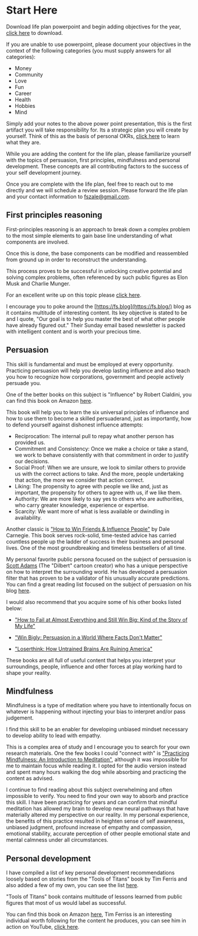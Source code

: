 # Start Here

Download life plan powerpoint and begin adding objectives for the year, [click here](https://github.com/fszale/school-of-titans/tree/main/docs/attachments/year_plan_blank.pptx) to download.

If you are unable to use powerpoint, please document your objectives in the context of the following categories (you must supply answers for all categories):

- Money
- Community
- Love
- Fun
- Career
- Health
- Hobbies
- Mind

Simply add your notes to the above power point presentation, this is the first artifact you will take responsibility for.  Its a strategic plan you will create by yourself.  Think of this as the basis of personal OKRs, [click here](https://www.whatmatters.com/faqs/okr-meaning-definition-example/) to learn what they are.

While you are adding the content for the life plan, please familiarize yourself with the topics of persuasion, first principles, mindfulness and personal development.  These concepts are all contributing factors to the success of your self development journey.

Once you are complete with the life plan, feel free to reach out to me directly and we will schedule a review session. Please forward the life plan and your contact information to <fszale@gmail.com>.

## First principles reasoning
First-principles reasoning is an approach to break down a complex problem to the most simple
elements to gain base line understanding of what components are involved.

Once this is done, the base components can be modified and reassembled from ground up in order to reconstruct the understanding.  

This process proves to be successful in unlocking creative potential and solving complex problems, often referenced by such public figures as Elon Musk and Charlie Munger.

For an excellent write up on this topic please [click here](https://fs.blog/2018/04/first-principles/).

I encourage you to poke around the [https://fs.blog](https://fs.blog/) blog as it contains multitude of interesting content. Its key objective is stated to be and I quote, "Our goal is to help you master the best of what other people have already figured out."  Their Sunday email based newsletter is packed with intelligent content and is worth your precious time.

## Persuasion

This skill is fundamental and must be employed at every opportunity.  Practicing persuasion will help you develop lasting influence and also teach you how to recognize how corporations, government and people actively persuade you.

One of the better books on this subject is "Influence" by Robert Cialdini, you can find this book on Amazon [here](https://www.amazon.com/Influence-Psychology-Persuasion-Robert-Cialdini/dp/006124189X/ref=sr_1_1?crid=34MX54RQGVM32&dchild=1&keywords=influence+the+psychology+of+persuasion+by+robert+cialdini&qid=1618706930&s=books&sprefix=influence+the+p%2Cstripbooks%2C199&sr=1-1).

This book will help you to learn the six universal principles of influence and how to use them to become a skilled persuaderand, just as importantly, how to defend yourself against dishonest influence attempts:

- Reciprocation: The internal pull to repay what another person has provided us.
- Commitment and Consistency: Once we make a choice or take a stand, we work to behave consistently with that commitment in order to justify our decisions.
- Social Proof: When we are unsure, we look to similar others to provide us with the correct actions to take. And the more, people undertaking that action, the more we consider that action correct.
- Liking: The propensity to agree with people we like and, just as important, the propensity for others to agree with us, if we like them.
- Authority: We are more likely to say yes to others who are authorities, who carry greater knowledge, experience or expertise.
- Scarcity: We want more of what is less available or dwindling in availability.

Another classic is ["How to Win Friends & Influence People"](https://www.amazon.com/How-Win-Friends-Influence-People/dp/0671027034) by Dale Carnegie.  This book serves rock-solid, time-tested advice has carried countless people up the ladder of success in their business and personal lives. One of the most groundbreaking and timeless bestsellers of all time.

My personal favorite public persona focused on the subject of persuasion is [Scott Adams](https://www.scottadamssays.com/about/) (The "Dilbert" cartoon creator) who has a unique perspective on how to interpret the surrounding world. He has developed a persuasion filter that has proven to be a validator of his unusually accurate predictions. You can find a great reading list focused on the subject of persuasion on his blog [here](https://www.scottadamssays.com/2018/01/24/persuasion-reading-list-updated-1-18/).  

I would also recommend that you acquire some of his other books listed below:

- ["How to Fail at Almost Everything and Still Win Big: Kind of the Story of My Life"](https://www.amazon.com/How-Fail-Almost-Everything-Still/dp/1591847745)

- ["Win Bigly: Persuasion in a World Where Facts Don't Matter"](https://www.amazon.com/Win-Bigly-Persuasion-World-Matter/dp/0735219710)

- ["Loserthink: How Untrained Brains Are Ruining America"](https://www.amazon.com/Loserthink-Untrained-Brains-Ruining-America/dp/0593083520)

These books are all full of useful content that helps you interpret your surroundings, people, influence and other forces at play working hard to shape your reality.

## Mindfulness

Mindfulness is a type of meditation where you have to intentionally focus on whatever is happening without injecting your bias to interpret and/or pass judgement.

I find this skill to be an enabler for developing unbiased mindset necessary to develop ability to lead with empathy.

This is a complex area of study and I encourage you to search for your own research materials. One the few books I could "connect with" is ["Practicing Mindfulness: An Introduction to Meditation"](https://www.amazon.com/Practicing-Mindfulness-Introduction-Great-Courses-ebook/dp/B07CNLSXC2), although it was impossible for me to maintain focus while reading it. I opted for the audio version instead and spent many hours walking the dog while absorbing and practicing the content as advised.

I continue to find reading about this subject overwhelming and often impossible to verify.  You need to find your own way to absorb and practice this skill. I have been practicing for years and can confirm that mindful meditation has allowed my brain to develop new neural pathways that have materially altered my perspective on our reality. In my personal experience, the benefits of this practice resulted in heighten sense of self awareness, unbiased judgment, profound increase of empathy and compassion, emotional stability, accurate perception of other people emotional state and mental calmness under all circumstances.

## Personal development

I have compiled a list of key personal development recommendations loosely based on stories from the "Tools of Titans" book by Tim Ferris and also added a few of my own, you can see the list [here](https://fszale.github.io/school-of-titans/tools).

"Tools of Titans" book contains multitude of lessons learned from public figures that most of us would label as successful.

You can find this book on Amazon [here](https://www.amazon.com/Tools-Titans-Billionaires-World-Class-Performers/dp/1328683788), Tim Ferriss is an interesting individual worth following for the content he produces, you can see him in action on YouTube, [click here](https://www.youtube.com/c/timferriss).
